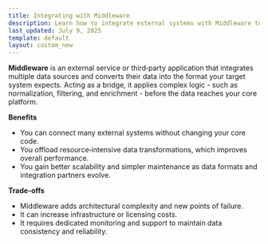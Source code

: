 ```yaml
---
title: Integrating with Middleware
description: Learn how to integrate external systems with Middleware to streamline data exchange, enhance scalability, and simplify maintenance for your core platform.
last_updated: July 9, 2025
template: default
layout: custom_new
---
```


**Middleware** is an external service or third‑party application that integrates multiple data sources and converts their data into the format your target system expects. Acting as a bridge, it applies complex logic - such as normalization, filtering, and enrichment - before the data reaches your core platform.

**Benefits**

- You can connect many external systems without changing your core code.
- You offload resource‑intensive data transformations, which improves overall performance.
- You gain better scalability and simpler maintenance as data formats and integration partners evolve.

**Trade‑offs**

- Middleware adds architectural complexity and new points of failure.
- It can increase infrastructure or licensing costs.
- It requires dedicated monitoring and support to maintain data consistency and reliability.